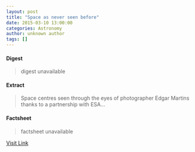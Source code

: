 ```yaml
---
layout: post
title: "Space as never seen before"
date: 2015-03-10 13:00:00
categories: Astronomy
author: unknown author
tags: []
---
```



#### Digest
>digest unavailable

#### Extract
>Space centres seen through the eyes of photographer Edgar Martins thanks to a partnership with ESA...

#### Factsheet
>factsheet unavailable

[Visit Link](http://www.esa.int/Highlights/Space_as_never_seen_before)


